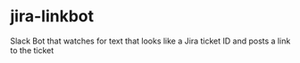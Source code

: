 # jira-linkbot
Slack Bot that watches for text that looks like a Jira ticket ID and posts a link to the ticket
